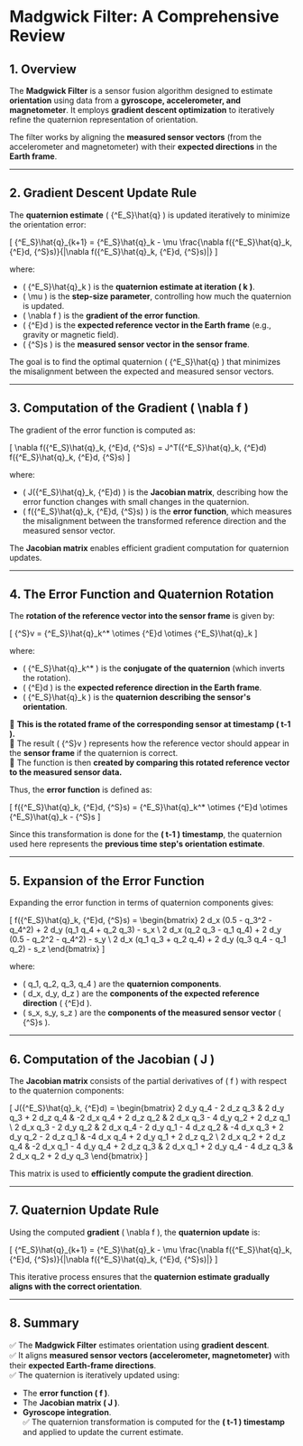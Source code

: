 # Madgwick Filter: A Comprehensive Review

## 1. Overview
The **Madgwick Filter** is a sensor fusion algorithm designed to estimate **orientation** using data from a **gyroscope, accelerometer, and magnetometer**. It employs **gradient descent optimization** to iteratively refine the quaternion representation of orientation.

The filter works by aligning the **measured sensor vectors** (from the accelerometer and magnetometer) with their **expected directions** in the **Earth frame**.

---

## 2. Gradient Descent Update Rule
The **quaternion estimate** \( {^E_S}\hat{q} \) is updated iteratively to minimize the orientation error:

\[
{^E_S}\hat{q}_{k+1} = {^E_S}\hat{q}_k - \mu \frac{\nabla f({^E_S}\hat{q}_k, {^E}d, {^S}s)}{\|\nabla f({^E_S}\hat{q}_k, {^E}d, {^S}s)\|}
\]

where:
- \( {^E_S}\hat{q}_k \) is the **quaternion estimate at iteration \( k \)**.
- \( \mu \) is the **step-size parameter**, controlling how much the quaternion is updated.
- \( \nabla f \) is the **gradient of the error function**.
- \( {^E}d \) is the **expected reference vector in the Earth frame** (e.g., gravity or magnetic field).
- \( {^S}s \) is the **measured sensor vector in the sensor frame**.

The goal is to find the optimal quaternion \( {^E_S}\hat{q} \) that minimizes the misalignment between the expected and measured sensor vectors.

---

## 3. Computation of the Gradient \( \nabla f \)
The gradient of the error function is computed as:

\[
\nabla f({^E_S}\hat{q}_k, {^E}d, {^S}s) = J^T({^E_S}\hat{q}_k, {^E}d) f({^E_S}\hat{q}_k, {^E}d, {^S}s)
\]

where:
- \( J({^E_S}\hat{q}_k, {^E}d) \) is the **Jacobian matrix**, describing how the error function changes with small changes in the quaternion.
- \( f({^E_S}\hat{q}_k, {^E}d, {^S}s) \) is the **error function**, which measures the misalignment between the transformed reference direction and the measured sensor vector.

The **Jacobian matrix** enables efficient gradient computation for quaternion updates.

---

## 4. The Error Function and Quaternion Rotation
The **rotation of the reference vector into the sensor frame** is given by:

\[
{^S}v = {^E_S}\hat{q}_k^* \otimes {^E}d \otimes {^E_S}\hat{q}_k
\]

where:
- \( {^E_S}\hat{q}_k^* \) is the **conjugate of the quaternion** (which inverts the rotation).
- \( {^E}d \) is the **expected reference direction in the Earth frame**.
- \( {^E_S}\hat{q}_k \) is the **quaternion describing the sensor's orientation**.

🔹 **This is the rotated frame of the corresponding sensor at timestamp \( t-1 \).**  
🔹 The result \( {^S}v \) represents how the reference vector should appear in the **sensor frame** if the quaternion is correct.  
🔹 The function is then **created by comparing this rotated reference vector to the measured sensor data.**

Thus, the **error function** is defined as:

\[
f({^E_S}\hat{q}_k, {^E}d, {^S}s) = {^E_S}\hat{q}_k^* \otimes {^E}d \otimes {^E_S}\hat{q}_k - {^S}s
\]

Since this transformation is done for the **\( t-1 \) timestamp**, the quaternion used here represents the **previous time step's orientation estimate**.

---

## 5. Expansion of the Error Function
Expanding the error function in terms of quaternion components gives:

\[
f({^E_S}\hat{q}_k, {^E}d, {^S}s) =
\begin{bmatrix}
2 d_x (0.5 - q_3^2 - q_4^2) + 2 d_y (q_1 q_4 + q_2 q_3) - s_x \\
2 d_x (q_2 q_3 - q_1 q_4) + 2 d_y (0.5 - q_2^2 - q_4^2) - s_y \\
2 d_x (q_1 q_3 + q_2 q_4) + 2 d_y (q_3 q_4 - q_1 q_2) - s_z
\end{bmatrix}
\]

where:
- \( q_1, q_2, q_3, q_4 \) are the **quaternion components**.
- \( d_x, d_y, d_z \) are the **components of the expected reference direction** \( {^E}d \).
- \( s_x, s_y, s_z \) are the **components of the measured sensor vector** \( {^S}s \).

---

## 6. Computation of the Jacobian \( J \)
The **Jacobian matrix** consists of the partial derivatives of \( f \) with respect to the quaternion components:

\[
J({^E_S}\hat{q}_k, {^E}d) =
\begin{bmatrix}
2 d_y q_4 - 2 d_z q_3 & 2 d_y q_3 + 2 d_z q_4 & -2 d_x q_4 + 2 d_z q_2 & 2 d_x q_3 - 4 d_y q_2 + 2 d_z q_1 \\
2 d_x q_3 - 2 d_y q_2 & 2 d_x q_4 - 2 d_y q_1 - 4 d_z q_2 & -4 d_x q_3 + 2 d_y q_2 - 2 d_z q_1 & -4 d_x q_4 + 2 d_y q_1 + 2 d_z q_2 \\
2 d_x q_2 + 2 d_z q_4 & -2 d_x q_1 - 4 d_y q_4 + 2 d_z q_3 & 2 d_x q_1 + 2 d_y q_4 - 4 d_z q_3 & 2 d_x q_2 + 2 d_y q_3
\end{bmatrix}
\]

This matrix is used to **efficiently compute the gradient direction**.

---

## 7. Quaternion Update Rule
Using the computed **gradient** \( \nabla f \), the **quaternion update** is:

\[
{^E_S}\hat{q}_{k+1} = {^E_S}\hat{q}_k - \mu \frac{\nabla f({^E_S}\hat{q}_k, {^E}d, {^S}s)}{\|\nabla f({^E_S}\hat{q}_k, {^E}d, {^S}s)\|}
\]

This iterative process ensures that the **quaternion estimate gradually aligns with the correct orientation**.

---

## 8. Summary
✅ The **Madgwick Filter** estimates orientation using **gradient descent**.  
✅ It aligns **measured sensor vectors (accelerometer, magnetometer)** with their **expected Earth-frame directions**.  
✅ The quaternion is iteratively updated using:
   - The **error function \( f \)**.
   - The **Jacobian matrix \( J \)**.
   - **Gyroscope integration**.  
✅ The quaternion transformation is computed for the **\( t-1 \) timestamp** and applied to update the current estimate.
